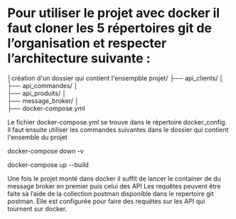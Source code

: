 # Pour utiliser le projet avec docker il faut cloner les 5 répertoires git de l’organisation et respecter l’architecture suivante :
│création d'un dossier qui contient l'ensempble projet/
├── api_clients/
│  
├── api_commandes/
│    
├── api_produits/
│   
├── message_broker/
│  
├── docker-compose.yml

Le fichier docker-compose.yml se trouve dans le répertoire docker_config.
Il faut ensuite utiliser les commandes suivantes dans le dossier qui contient l'ensemble du projet

docker-compose down -v

docker-compose up --build

Une fois le projet monté dans docker il suffit de lancer le container de du message broker en premier puis celui des API
Les requêtes peuvent être faite sà l’aide de la collection postman disponible dans le repertoire git postman. 
Elle est configurée pour faire des requêtes sur les API qui tournent sur docker.
